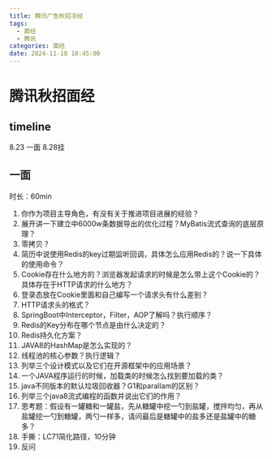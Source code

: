 ```yaml
---
title: 腾讯广告秋招凉经
tags:
  - 面经
  - 腾讯
categories: 面经
date: 2024-11-10 18:45:00
---
```



# 腾讯秋招面经

## timeline

8.23 一面  8.28挂

 ## 一面

时长：60min

1. 你作为项目主导角色，有没有关于推进项目进展的经验？
2. 展开讲一下建立中6000w条数据导出的优化过程？MyBatis流式查询的底层原理？
3. 零拷贝？
4. 简历中说使用Redis的key过期监听回调，具体怎么应用Redis的？说一下具体的使用命令？
5. Cookie存在什么地方的？浏览器发起请求的时候是怎么带上这个Cookie的？具体存在于HTTP请求的什么地方？
6. 登录态放在Cookie里面和自己编写一个请求头有什么差别？
7. HTTP请求头的格式？
8. SpringBoot中Interceptor，Filter，AOP了解吗？执行顺序？
9. Redis的Key分布在哪个节点是由什么决定的？
10. Redis持久化方案？
11. JAVA8的HashMap是怎么实现的？
12. 线程池的核心参数？执行逻辑？
13. 列举三个设计模式以及它们在开源框架中的应用场景？
14. 一个JAVA程序运行的时候，加载类的时候怎么找到要加载的类？
15. java不同版本的默认垃圾回收器？G1和parallam的区别？
16. 列举三个java8流式编程的函数并说出它们的作用？
17. 思考题：假设有一罐糖和一罐盐，先从糖罐中挖一勺到盐罐，搅拌均匀，再从盐罐挖一勺到糖罐，两勺一样多，请问最后是糖罐中的盐多还是盐罐中的糖多？
18. 手撕：LC71简化路径，10分钟
19. 反问

